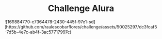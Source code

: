 <h1 align="center"> Challenge Alura</h1>
![169884770-c7364478-2430-445f-97e1-sd](https://github.com/raulescobarflores/challenge/assets/50025297/dc3fcaf5-7d5b-4e7c-ab4f-3ac57717997c)
